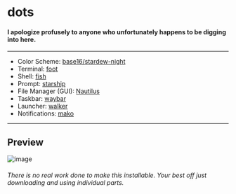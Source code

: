 # dots

#### I apologize profusely to anyone who unfortunately happens to be digging into here.

<hr>

- Color Scheme: [base16/stardew-night](https://github.com/chriskempson/base16)
- Terminal: [foot](https://codeberg.org/dnkl/foot)
- Shell: [fish](https://fishshell.com/)
- Prompt: [starship](https://starship.rs/)
- File Manager (GUI): [Nautilus](https://apps.gnome.org/Nautilus/)
- Taskbar: [waybar](https://github.com/alexays/waybar)
- Launcher: [walker](https://github.com/abenz1267/walker)
- Notifications: [mako](https://github.com/emersion/mako)

<hr>

## Preview
![image](https://0x0.st/8xNS.png)

###### There is no real work done to make this installable. Your best off just downloading and using individual parts.
